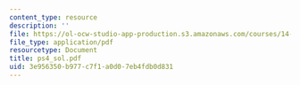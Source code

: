 ```yaml
---
content_type: resource
description: ''
file: https://ol-ocw-studio-app-production.s3.amazonaws.com/courses/14-20-industrial-organization-and-public-policy-spring-2003/3e956350b977c7f1a0d07eb4fdb0d831_ps4_sol.pdf
file_type: application/pdf
resourcetype: Document
title: ps4_sol.pdf
uid: 3e956350-b977-c7f1-a0d0-7eb4fdb0d831
---
```

